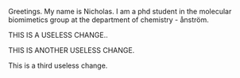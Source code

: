 Greetings. My name is Nicholas. I am a phd student in the molecular biomimetics group at the department of chemistry - ånström.


THIS IS A USELESS CHANGE..

THIS IS ANOTHER USELESS CHANGE.

This is a third useless change.
